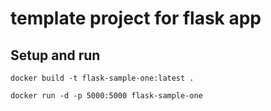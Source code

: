 # template project for flask app

## Setup and run

```
docker build -t flask-sample-one:latest .

docker run -d -p 5000:5000 flask-sample-one

```